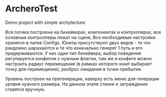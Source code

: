 # ArcheroTest
Demo project with simple archytecture

Вся логика построена на бихейверах, компонентах и контроллерах, все основные контроллеры лежат на сцене, 
Все необходимые настройки хранятся в папке Configs. Юниты присутствуют двух видов - те что рандомно шарахаются и те что изначально генерят 1 путь и его придерживаются.
У них один тип бихейвера, выбор поведения регулируется конфигом с нужным флагом, там же в конфиге можно настроить радиус перемещения (в рамках которого юнит выбирает точку для перемещения), разброс ожидания в точки прибытия.

Уровень построен на прегенерации, наверху есть меню для генерации уровня нужного размера. На данном этапе стенки и заграждения ставятся вручную. 
